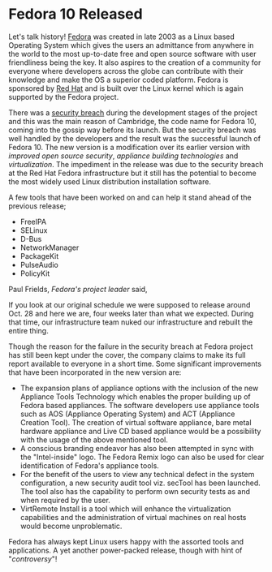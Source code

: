 # Fedora 10 Released

Let's talk history! <a href="http://fedoraproject.org/">Fedora</a> was created in late 2003 as a Linux based Operating System which gives the users an admittance from anywhere in the world to the most up-to-date free and open source software with user friendliness being the key. It also aspires to the creation of a community for everyone where developers across the globe can contribute with their knowledge and make the OS a superior coded platform. Fedora is sponsored by <a href="http://en.wikipedia.org/wiki/Red_Hat_Linux">Red Hat</a> and is built over the Linux kernel which is again supported by the Fedora project.

There was a <a href="http://blog.internetnews.com/skerner/2008/08/red-hat-fedora-servers-comprom.html">security breach</a> during the development stages of the project and this was the main reason of Cambridge, the code name for Fedora 10, coming into the gossip way before its launch. But the security breach was well handled by the developers and the result was the successful launch of Fedora 10. The new version is a modification over its earlier version with <em>improved open source security</em>, <em>appliance building technologies</em> and <em>virtualization</em>. The impediment in the release was due to the security breach at the Red Hat Fedora infrastructure but it still has the potential to become the most widely used Linux distribution installation software. 

A few tools that have been worked on and can help it stand ahead of the previous release;

* FreeIPA
* SELinux
* D-Bus
* NetworkManager
* PackageKit
* PulseAudio
* PolicyKit 

Paul Frields, <em>Fedora's project leader</em> said, 

If you look at our original schedule we were supposed to release around Oct. 28 and here we are, four weeks later than what we expected. During that time, our infrastructure team nuked our infrastructure and rebuilt the entire thing.

Though the reason for the failure in the security breach at Fedora project has still been kept under the cover, the company claims to make its full report available to everyone in a short time. Some significant improvements that have been incorporated in the new version are:

- The expansion plans of appliance options with the inclusion of the new Appliance Tools Technology which enables the proper building up of Fedora based appliances. The software developers use appliance tools such as AOS (Appliance Operating System) and ACT (Appliance Creation Tool). The creation of virtual software appliance, bare metal hardware appliance and Live CD based appliance would be a possibility with the usage of the above mentioned tool.
- A conscious branding endeavor has also been attempted in sync with the "Intel-inside" logo. The Fedora Remix logo can also be used for clear identification of Fedora's appliance tools.
- For the benefit of the users to view any technical defect in the system configuration, a new security audit tool viz. secTool has been launched. The tool also has the capability to perform own security tests as and when required by the user.
- VirtRemote Install is a tool which will enhance the virtualization capabilities and the administration of virtual machines on real hosts would become unproblematic.

Fedora has always kept Linux users happy with the assorted tools and applications. A yet another power-packed release, though with hint of "<em>controversy</em>"!

